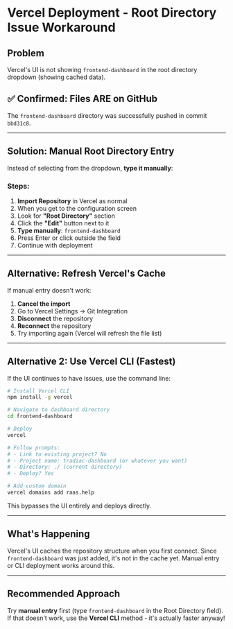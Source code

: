 # Vercel Deployment - Root Directory Issue Workaround

## Problem
Vercel's UI is not showing `frontend-dashboard` in the root directory dropdown (showing cached data).

## ✅ Confirmed: Files ARE on GitHub
The `frontend-dashboard` directory was successfully pushed in commit `bbd31c8`.

---

## Solution: Manual Root Directory Entry

Instead of selecting from the dropdown, **type it manually**:

### Steps:

1. **Import Repository** in Vercel as normal
2. When you get to the configuration screen
3. Look for **"Root Directory"** section
4. Click the **"Edit"** button next to it
5. **Type manually**: `frontend-dashboard`
6. Press Enter or click outside the field
7. Continue with deployment

---

## Alternative: Refresh Vercel's Cache

If manual entry doesn't work:

1. **Cancel the import**
2. Go to Vercel Settings → Git Integration
3. **Disconnect** the repository
4. **Reconnect** the repository
5. Try importing again (Vercel will refresh the file list)

---

## Alternative 2: Use Vercel CLI (Fastest)

If the UI continues to have issues, use the command line:

```bash
# Install Vercel CLI
npm install -g vercel

# Navigate to dashboard directory
cd frontend-dashboard

# Deploy
vercel

# Follow prompts:
# - Link to existing project? No
# - Project name: tradiac-dashboard (or whatever you want)
# - Directory: ./ (current directory)
# - Deploy? Yes

# Add custom domain
vercel domains add raas.help
```

This bypasses the UI entirely and deploys directly.

---

## What's Happening
Vercel's UI caches the repository structure when you first connect. Since `frontend-dashboard` was just added, it's not in the cache yet. Manual entry or CLI deployment works around this.

---

## Recommended Approach
Try **manual entry** first (type `frontend-dashboard` in the Root Directory field). If that doesn't work, use the **Vercel CLI** method - it's actually faster anyway!